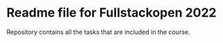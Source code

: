 # Readme file for Fullstackopen 2022

Repository contains all the tasks that are included in the course.
